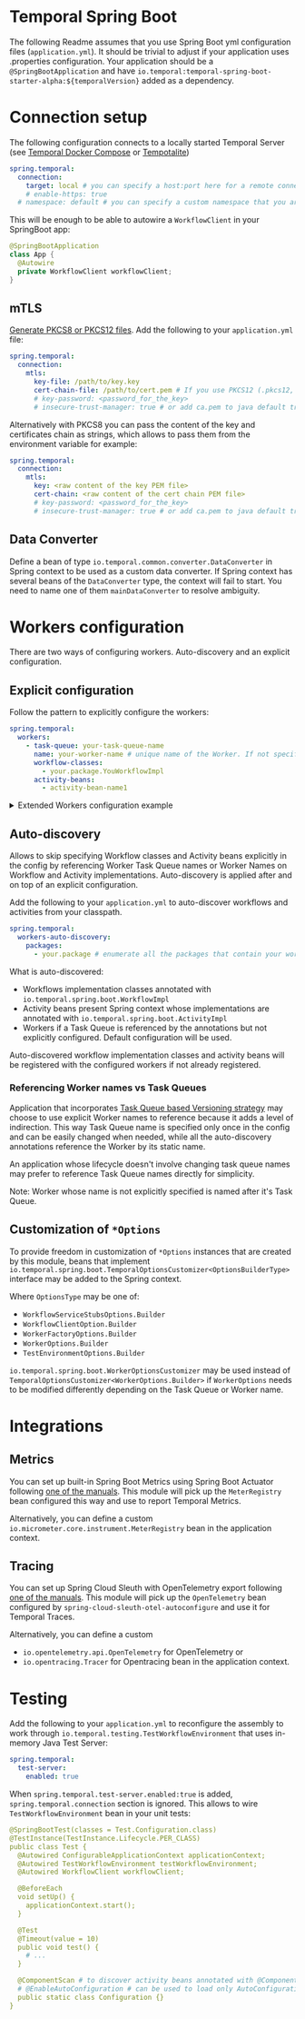 # Temporal Spring Boot

The following Readme assumes that you use Spring Boot yml configuration files (`application.yml`).
It should be trivial to adjust if your application uses .properties configuration.
Your application should be a `@SpringBootApplication` 
and have `io.temporal:temporal-spring-boot-starter-alpha:${temporalVersion}` added as a dependency.

# Connection setup

The following configuration connects to a locally started Temporal Server 
(see [Temporal Docker Compose](https://github.com/temporalio/docker-compose) or [Tempotalite](https://github.com/temporalio/temporalite))

```yml
spring.temporal:
  connection:
    target: local # you can specify a host:port here for a remote connection
    # enable-https: true
  # namespace: default # you can specify a custom namespace that you are using
```

This will be enough to be able to autowire a `WorkflowClient` in your SpringBoot app:

```java
@SpringBootApplication
class App {
  @Autowire
  private WorkflowClient workflowClient;
}
```

## mTLS

[Generate PKCS8 or PKCS12 files](https://github.com/temporalio/samples-server/blob/main/tls/client-only/mac/end-entity.sh).
Add the following to your `application.yml` file:

```yml
spring.temporal:
  connection:
    mtls:
      key-file: /path/to/key.key
      cert-chain-file: /path/to/cert.pem # If you use PKCS12 (.pkcs12, .pfx or .p12), you don't need to set it because certificates chain is bundled into the key file
      # key-password: <password_for_the_key>
      # insecure-trust-manager: true # or add ca.pem to java default truststore
```

Alternatively with PKCS8 you can pass the content of the key and certificates chain as strings, which allows to pass them from the environment variable for example:

```yml
spring.temporal:
  connection:
    mtls:
      key: <raw content of the key PEM file>
      cert-chain: <raw content of the cert chain PEM file>
      # key-password: <password_for_the_key>
      # insecure-trust-manager: true # or add ca.pem to java default truststore
```

## Data Converter

Define a bean of type `io.temporal.common.converter.DataConverter` in Spring context to be used as a custom data converter.
If Spring context has several beans of the `DataConverter` type, the context will fail to start. You need to name one of them `mainDataConverter` to resolve ambiguity.

# Workers configuration

There are two ways of configuring workers. Auto-discovery and an explicit configuration.

## Explicit configuration

Follow the pattern to explicitly configure the workers:

```yml
spring.temporal:
  workers:
    - task-queue: your-task-queue-name
      name: your-worker-name # unique name of the Worker. If not specified, Task Queue is used as the Worker name.
      workflow-classes:
        - your.package.YouWorkflowImpl
      activity-beans:
        - activity-bean-name1
```

<details>
  <summary>Extended Workers configuration example</summary>

  ```yml
  spring.temporal:
    workers:
      - task-queue: your-task-queue-name
        # name: your-worker-name # unique name of the Worker. If not specified, Task Queue is used as the Worker name.
        workflow-classes:
          - your.package.YouWorkflowImpl
        activity-beans:
          - activity-bean-name1
        # capacity:
          # max-concurrent-workflow-task-executors: 200
          # max-concurrent-activity-executors: 200
          # max-concurrent-local-activity-executors: 200
          # max-concurrent-workflow-task-pollers: 5
          # max-concurrent-activity-task-pollers: 5
        # rate-limits:
          # max-worker-activities-per-second: 5.0
          # max-task-queue-activities-per-second: 5.0
    # workflow-cache:
      # max-instances: 600
      # max-threads: 600
    # start-workers: false # disable auto-start of WorkersFactory and Workers if you want to make any custom changes before the start
```
</details>

## Auto-discovery

Allows to skip specifying Workflow classes and Activity beans explicitly in the config
by referencing Worker Task Queue names or Worker Names on Workflow and Activity implementations.
Auto-discovery is applied after and on top of an explicit configuration.

Add the following to your `application.yml` to auto-discover workflows and activities from your classpath.

```yml
spring.temporal:
  workers-auto-discovery:
    packages:
      - your.package # enumerate all the packages that contain your workflow and activity implementations
```

What is auto-discovered:
- Workflows implementation classes annotated with `io.temporal.spring.boot.WorkflowImpl`
- Activity beans present Spring context whose implementations are annotated with `io.temporal.spring.boot.ActivityImpl`
- Workers if a Task Queue is referenced by the annotations but not explicitly configured. Default configuration will be used.

Auto-discovered workflow implementation classes and activity beans will be registered with the configured workers if not already registered.

### Referencing Worker names vs Task Queues

Application that incorporates
[Task Queue based Versioning strategy](https://community.temporal.io/t/workflow-versioning-strategies/6911)
may choose to use explicit Worker names to reference because it adds a level of indirection.
This way Task Queue name is specified only once in the config and can be easily changed when needed,
while all the auto-discovery annotations reference the Worker by its static name.

An application whose lifecycle doesn't involve changing task queue names may prefer to reference
Task Queue names directly for simplicity.

Note: Worker whose name is not explicitly specified is named after it's Task Queue.

## Customization of `*Options`

To provide freedom in customization of `*Options` instances that are created by this module,
beans that implement `io.temporal.spring.boot.TemporalOptionsCustomizer<OptionsBuilderType>`
interface may be added to the Spring context.

Where `OptionsType` may be one of:
- `WorkflowServiceStubsOptions.Builder`
- `WorkflowClientOption.Builder`
- `WorkerFactoryOptions.Builder`
- `WorkerOptions.Builder`
- `TestEnvironmentOptions.Builder`

`io.temporal.spring.boot.WorkerOptionsCustomizer` may be used instead of `TemporalOptionsCustomizer<WorkerOptions.Builder>`
if `WorkerOptions` needs to be modified differently depending on the Task Queue or Worker name.

# Integrations

## Metrics

You can set up built-in Spring Boot Metrics using Spring Boot Actuator 
following [one of the manuals](https://tanzu.vmware.com/developer/guides/spring-prometheus/). 
This module will pick up the `MeterRegistry` bean configured this way and use to report Temporal Metrics.

Alternatively, you can define a custom `io.micrometer.core.instrument.MeterRegistry` bean in the application context.

## Tracing

You can set up Spring Cloud Sleuth with OpenTelemetry export 
following [one of the manuals](https://betterprogramming.pub/distributed-tracing-with-opentelemetry-spring-cloud-sleuth-kafka-and-jaeger-939e35f45821).
This module will pick up the `OpenTelemetry` bean configured by `spring-cloud-sleuth-otel-autoconfigure` and use it for Temporal Traces.

Alternatively, you can define a custom 
- `io.opentelemetry.api.OpenTelemetry` for OpenTelemetry or
- `io.opentracing.Tracer` for Opentracing 
bean in the application context.

# Testing

Add the following to your `application.yml` to reconfigure the assembly to work through 
`io.temporal.testing.TestWorkflowEnvironment` that uses in-memory Java Test Server:

```yml
spring.temporal:
  test-server:
    enabled: true
```

When `spring.temporal.test-server.enabled:true` is added, `spring.temporal.connection` section is ignored.
This allows to wire `TestWorkflowEnvironment` bean in your unit tests:

```yml
@SpringBootTest(classes = Test.Configuration.class)
@TestInstance(TestInstance.Lifecycle.PER_CLASS)
public class Test {
  @Autowired ConfigurableApplicationContext applicationContext;
  @Autowired TestWorkflowEnvironment testWorkflowEnvironment;
  @Autowired WorkflowClient workflowClient;

  @BeforeEach
  void setUp() {
    applicationContext.start();
  }

  @Test
  @Timeout(value = 10)
  public void test() {
    # ...
  }

  @ComponentScan # to discover activity beans annotated with @Component
  # @EnableAutoConfiguration # can be used to load only AutoConfigurations if usage of @ComponentScan is not desired 
  public static class Configuration {}
}
```



